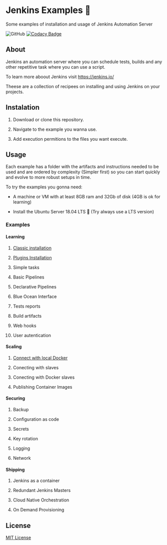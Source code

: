 # Jenkins Examples 🤵

Some examples of installation and usage of Jenkins Automation Server

![GitHub](https://img.shields.io/github/license/edumco/jenkins-examples)
[![Codacy Badge](https://api.codacy.com/project/badge/Grade/392979a83cd1494ab8969900f7240561)](https://www.codacy.com/manual/edumco/jenkins-examples?utm_source=github.com&utm_medium=referral&utm_content=edumco/jenkins-examples&utm_campaign=Badge_Grade)

## About

Jenkins an automation server where you can schedule tests, builds and any other repetitive task where you can use a script.

To learn more aboout Jenkins visit <https://jenkins.io/>

Theese are a collection of recipees on installing and using Jenkins on your projects.

## Instalation

1. Download or clone this repository.

2. Navigate to the example you wanna use.

3. Add execution permitions to the files you want execute.

## Usage

Each example has a folder with the artifacts and instructions needed to be used and are ordered by complexity (Simpler first) so you can start quickly and evolve to more robust setups in time.

To try the examples you gonna need:

- A machine or VM with at least 8GB ram and 32Gb of disk (4GB is ok for learning)

- Install the Ubuntu Server 18.04 LTS 🐧 (Try always use a LTS version)

### Examples

#### Learning

1. [Classic installation](examples/classic/README.md)

2. [Plugins Installation](examples/plugins-installation.md)

3. Simple tasks

4. Basic Pipelines

5. Declarative Pipelines

6. Blue Ocean Interface

7. Tests reports

8. Build artifacts

9. Web hooks

10. User autentication

#### Scaling

1. [Connect with local Docker](examples/classic-docker/README.md)

2. Conecting with slaves

3. Conecting with Docker slaves

4. Publishing Container Images

#### Securing

1. Backup

2. Configuration as code

3. Secrets

4. Key rotation

5. Logging

6. Network

#### Shipping

1. Jenkins as a container

2. Redundant Jenkins Masters

3. Cloud Native Orchestration

4. On Demand Provisioning

## License

[MIT License](LICENSE)
